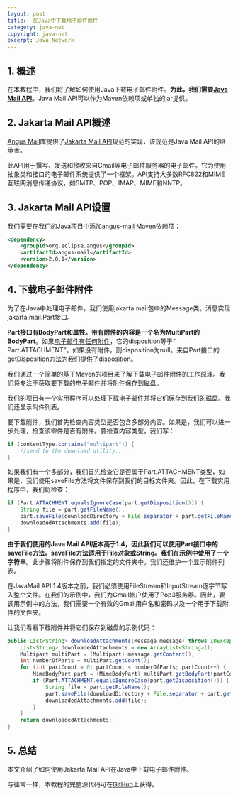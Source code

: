 ```yaml
---
layout: post
title:  在Java中下载电子邮件附件
category: java-net
copyright: java-net
excerpt: Java Network
---
```


## 1. 概述

在本教程中，我们将了解如何使用Java下载电子邮件附件。**为此，我们需要[Java Mail API](https://www.baeldung.com/java-email)**。Java Mail API可以作为Maven依赖项或单独的jar提供。

## 2. Jakarta Mail API概述

[Angus Mail](https://eclipse-ee4j.github.io/angus-mail/)库提供了[Jakarta Mail API](https://github.com/jakartaee/mail-api)规范的实现，该规范是Java Mail API的继承者。

此API用于撰写、发送和接收来自Gmail等电子邮件服务器的电子邮件。它为使用抽象类和接口的电子邮件系统提供了一个框架。API支持大多数RFC822和MIME互联网消息传递协议，如SMTP、POP、IMAP、MIME和NNTP。

## 3. Jakarta Mail API设置

我们需要在我们的Java项目中添加[angus-mail](https://mvnrepository.com/artifact/org.eclipse.angus/angus-mail) Maven依赖项：

```xml
<dependency>
    <groupId>org.eclipse.angus</groupId>
    <artifactId>angus-mail</artifactId>
    <version>2.0.1</version>
</dependency>
```

## 4. 下载电子邮件附件

为了在Java中处理电子邮件，我们使用jakarta.mail包中的Message类。消息实现jakarta.mail.Part接口。

**Part接口有BodyPart和属性。带有附件的内容是一个名为MultiPart的BodyPart**。如果[电子邮件有任何附件](https://www.baeldung.com/java-send-emails-attachments)，它的disposition等于“ Part.ATTACHMENT”。如果没有附件，则disposition为null。来自Part接口的getDisposition方法为我们提供了disposition。

我们通过一个简单的基于Maven的项目来了解下载电子邮件附件的工作原理。我们将专注于获取要下载的电子邮件并将附件保存到磁盘。

我们的项目有一个实用程序可以处理下载电子邮件并将它们保存到我们的磁盘。我们还显示附件列表。

要下载附件，我们首先检查内容类型是否包含多部分内容。如果是，我们可以进一步处理，检查该零件是否有附件。要检查内容类型，我们写：

```java
if (contentType.contains("multipart")) {
    //send to the download utility...
}
```

如果我们有一个多部分，我们首先检查它是否属于Part.ATTACHMENT类型，如果是，我们使用saveFile方法将文件保存到我们的目标文件夹。因此，在下载实用程序中，我们将检查：

```java
if (Part.ATTACHMENT.equalsIgnoreCase(part.getDisposition())) {
    String file = part.getFileName();
    part.saveFile(downloadDirectory + File.separator + part.getFileName());
    downloadedAttachments.add(file);
}
```

**由于我们使用的Java Mail API版本高于1.4，因此我们可以使用Part接口中的saveFile方法。saveFile方法适用于File对象或String。我们在示例中使用了一个字符串**。此步骤将附件保存到我们指定的文件夹中。我们还维护一个显示附件列表。

在JavaMail API 1.4版本之前，我们必须使用FileStream和InputStream逐字节写入整个文件。在我们的示例中，我们为Gmail帐户使用了Pop3服务器。因此，要调用示例中的方法，我们需要一个有效的Gmail用户名和密码以及一个用于下载附件的文件夹。

让我们看看下载附件并将它们保存到磁盘的示例代码：

```java
public List<String> downloadAttachments(Message message) throws IOException, MessagingException {
    List<String> downloadedAttachments = new ArrayList<String>();
    Multipart multiPart = (Multipart) message.getContent();
    int numberOfParts = multiPart.getCount();
    for (int partCount = 0; partCount < numberOfParts; partCount++) {
        MimeBodyPart part = (MimeBodyPart) multiPart.getBodyPart(partCount);
        if (Part.ATTACHMENT.equalsIgnoreCase(part.getDisposition())) {
            String file = part.getFileName();
            part.saveFile(downloadDirectory + File.separator + part.getFileName());
            downloadedAttachments.add(file);
        }
    }
    return downloadedAttachments;
}  
```

## 5. 总结

本文介绍了如何使用Jakarta Mail API在Java中下载电子邮件附件。

与往常一样，本教程的完整源代码可在[GitHub](https://github.com/tuyucheng7/taketoday-tutorial4j/tree/master/java-core-modules/java-networking-3)上获得。
